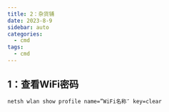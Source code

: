 ```yaml
---
title: 2：杂货铺
date: 2023-8-9
sidebar: auto
categories:
  - cmd
tags:
  - cmd
---
```


## 1：查看WiFi密码
```cmd
netsh wlan show profile name=”WiFi名称″ key=clear
```


